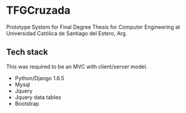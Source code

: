 TFGCruzada
==========

Prototype System for Final Degree Thesis for Computer Engineering at Universidad Católica de Santiago del Estero, Arg.

## Tech stack

This was required to be an MVC with client/server model.

* Python/Django 1.6.5
* Mysql
* Jquery
* Jquery data tables
* Bootstrap
